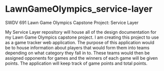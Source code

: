 # LawnGameOlympics_service-layer

SWDV 691 
Lawn Game Olympics Capstone Project: Service Layer

My Service Layer repository will house all of the design documentation for my Lawn Game Olympics capstone project. I am creating this project to use as a game tracker web application. The purpose of this application would be to house information about players that would form them into teams depending on what category they fall in to. These teams would then be assigned opponents for games and the winners of each game will be given points. The application will keep track of game points and total points.
